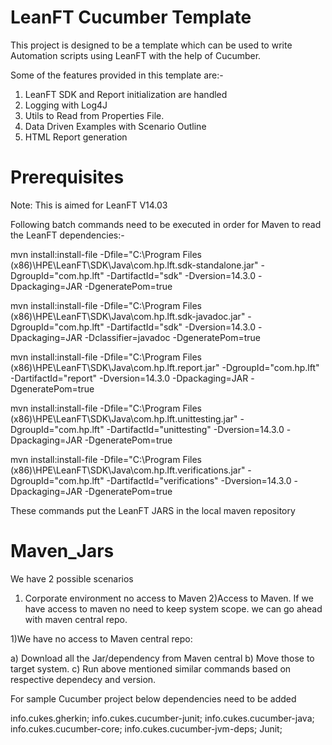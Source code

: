 # LeanFT Cucumber Template
This project is designed to be a template which can be used to write Automation scripts using LeanFT with the help of Cucumber. 

Some of the features provided in this template are:-
1. LeanFT SDK and Report initialization are handled
2. Logging with Log4J
3. Utils to Read from Properties File.
4. Data Driven Examples with Scenario Outline
5. HTML Report generation

# Prerequisites

Note: This is aimed for LeanFT V14.03

Following batch commands need to be executed in order for Maven to read the LeanFT dependencies:-

mvn install:install-file -Dfile="C:\Program Files (x86)\HPE\LeanFT\SDK\Java\com.hp.lft.sdk-standalone.jar" -DgroupId="com.hp.lft" -DartifactId="sdk" -Dversion=14.3.0 -Dpackaging=JAR -DgeneratePom=true

mvn install:install-file -Dfile="C:\Program Files (x86)\HPE\LeanFT\SDK\Java\com.hp.lft.sdk-javadoc.jar" -DgroupId="com.hp.lft" -DartifactId="sdk" -Dversion=14.3.0 -Dpackaging=JAR -Dclassifier=javadoc -DgeneratePom=true

mvn install:install-file -Dfile="C:\Program Files (x86)\HPE\LeanFT\SDK\Java\com.hp.lft.report.jar" -DgroupId="com.hp.lft" -DartifactId="report" -Dversion=14.3.0 -Dpackaging=JAR -DgeneratePom=true

mvn install:install-file -Dfile="C:\Program Files (x86)\HPE\LeanFT\SDK\Java\com.hp.lft.unittesting.jar" -DgroupId="com.hp.lft" -DartifactId="unittesting" -Dversion=14.3.0 -Dpackaging=JAR -DgeneratePom=true

mvn install:install-file -Dfile="C:\Program Files (x86)\HPE\LeanFT\SDK\Java\com.hp.lft.verifications.jar" -DgroupId="com.hp.lft" -DartifactId="verifications" -Dversion=14.3.0 -Dpackaging=JAR -DgeneratePom=true

These commands put the LeanFT JARS in the local maven repository


# Maven_Jars

We have 2 possible scenarios 
1) Corporate environment no access to Maven 
2)Access to Maven. 
If we have access to maven no need to keep system scope. we can go ahead with maven central repo.

1)We have no access to Maven central repo:

a) Download all the Jar/dependency from Maven central
b) Move those to target system.
c) Run above mentioned similar commands based on respective dependecy and version.

For sample Cucumber project below dependencies need to be added

info.cukes.gherkin;
info.cukes.cucumber-junit;
info.cukes.cucumber-java;
info.cukes.cucumber-core;
info.cukes.cucumber-jvm-deps;
Junit;